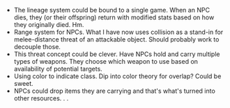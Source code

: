 - The lineage system could be bound to a single game. When an NPC dies, they (or their offspring) return with modified stats based on how they originally died. Hm.
- Range system for NPCs. What I have now uses collision as a stand-in for melee-distance threat of an attackable object. Should probably work to decouple those.
- This threat concept could be clever. Have NPCs hold and carry multiple types of weapons. They choose which weapon to use based on availability of potential targets.
- Using color to indicate class. Dip into color theory for overlap? Could be sweet.
- NPCs could drop items they are carrying and that's what's turned into other resources. . .
